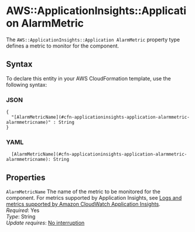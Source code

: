 # AWS::ApplicationInsights::Application AlarmMetric<a name="aws-properties-applicationinsights-application-alarmmetric"></a>

The `AWS::ApplicationInsights::Application AlarmMetric` property type defines a metric to monitor for the component\.

## Syntax<a name="aws-properties-applicationinsights-application-alarmmetric-syntax"></a>

To declare this entity in your AWS CloudFormation template, use the following syntax:

### JSON<a name="aws-properties-applicationinsights-application-alarmmetric-syntax.json"></a>

```
{
  "[AlarmMetricName](#cfn-applicationinsights-application-alarmmetric-alarmmetricname)" : String
}
```

### YAML<a name="aws-properties-applicationinsights-application-alarmmetric-syntax.yaml"></a>

```
  [AlarmMetricName](#cfn-applicationinsights-application-alarmmetric-alarmmetricname): String
```

## Properties<a name="aws-properties-applicationinsights-application-alarmmetric-properties"></a>

`AlarmMetricName` <a name="cfn-applicationinsights-application-alarmmetric-alarmmetricname"></a>
The name of the metric to be monitored for the component\. For metrics supported by Application Insights, see [Logs and metrics supported by Amazon CloudWatch Application Insights](https://docs.aws.amazon.com/AmazonCloudWatch/latest/monitoring/appinsights-logs-and-metrics.html)\.  
_Required_: Yes  
_Type_: String  
_Update requires_: [No interruption](https://docs.aws.amazon.com/AWSCloudFormation/latest/UserGuide/using-cfn-updating-stacks-update-behaviors.html#update-no-interrupt)
